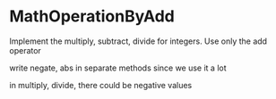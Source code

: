 # MathOperationByAdd
Implement the multiply, subtract, divide for integers. Use only the add operator

write negate, abs in separate methods since we use it a lot

in multiply, divide, there could be negative values
